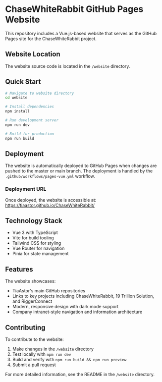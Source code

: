 # ChaseWhiteRabbit GitHub Pages Website

This repository includes a Vue.js-based website that serves as the GitHub Pages site for the ChaseWhiteRabbit project.

## Website Location

The website source code is located in the `/website` directory.

## Quick Start

```bash
# Navigate to website directory
cd website

# Install dependencies
npm install

# Run development server
npm run dev

# Build for production
npm run build
```

## Deployment

The website is automatically deployed to GitHub Pages when changes are pushed to the master or main branch. The deployment is handled by the `.github/workflows/pages-vue.yml` workflow.

### Deployment URL

Once deployed, the website is accessible at: https://tiaastor.github.io/ChaseWhiteRabbit/

## Technology Stack

- Vue 3 with TypeScript
- Vite for build tooling
- Tailwind CSS for styling
- Vue Router for navigation
- Pinia for state management

## Features

The website showcases:
- TiaAstor's main GitHub repositories
- Links to key projects including ChaseWhiteRabbit, 19 Trillion Solution, and RiggerConnect
- Modern, responsive design with dark mode support
- Company intranet-style navigation and information architecture

## Contributing

To contribute to the website:
1. Make changes in the `/website` directory
2. Test locally with `npm run dev`
3. Build and verify with `npm run build && npm run preview`
4. Submit a pull request

For more detailed information, see the README in the `/website` directory.
